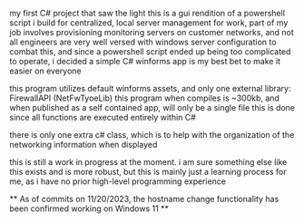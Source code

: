 my first C# project that saw the light 
this is a gui rendition of a powershell script i build for centralized, local server management 
for work, part of my job involves provisioning monitoring servers on customer networks, and not all engineers are very well versed with windows server configuration 
to combat this, and since a powershell script ended up being too complicated to operate, i decided a simple C# winforms app is my best bet to make it easier on everyone

this program utilizes default winforms assets, and only one external library: FirewallAPI (NetFwTyoeLib)
this program when compiles is ~300kb, and when published as a self contained app, will only be a single file
this is done since all functions are executed entirely within C#

there is only one extra c# class, which is to help with the organization of the networking information when displayed 

this is still a work in progress at the moment. i am sure something else like this exists and is more robust, but this is mainly just a learning process for me, as i have no prior high-level programming experience 

** As of commits on 11/20/2023, the hostname change functionality has been confirmed working on Windows 11 **
